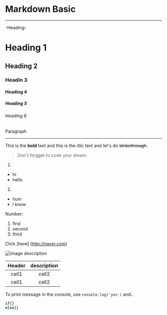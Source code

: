# Markdown Basic
---
<!--Heading-->
-Heading- 
# Heading 1
## Heading 2
### Headin 3
#### Heading 4
##### Heading 5
###### Heading 6
Paragraph

<!--Line-->
---

<!--Text attribute-->
This is the **bold** text and this is the *itlic* text and let's do ~~strikethrough~~.

<!--Quote-->
>Don't forgget to code your dream.

<!--Bullet List-->
1.
* hi
* hello


2.
- hum
- i know

<!--Number Lidt-->
Number:
1. first
2. second
3. third

<!--Link-->
Click [here] (http://naver.com)

<!--image-->
![image description](https://post-phinf.pstatic.net/MjAyMTA4MzFfMTc0/MDAxNjMwMzkwNDEyOTk2.PSHfFwKKzx_BKJffDhYqTJTctTLCyxv9NlAr7tJSTf0g.Ocg6S6_9dF2eihuY1k7OQdcrpxRxkEx8ClNvbivT0sEg.PNG/pasted_image_0_%281%29.png?type=w1200)

<!--table-->
|Header|description|
|:--:|:--:|
|cell1|cell2|
|cell1|cell2|

<!--code-->
To print message in the console, use `console.log('yes')` and..

```js
if{}
else{}
```
